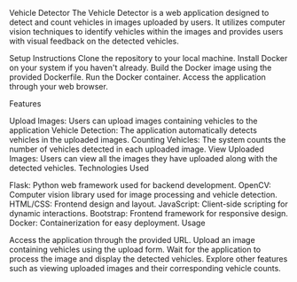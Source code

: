 Vehicle Detector
The Vehicle Detector is a web application designed to detect and count vehicles in images uploaded by users. It utilizes computer vision techniques to identify vehicles within the images and provides users with visual feedback on the detected vehicles.

Setup Instructions
Clone the repository to your local machine.
Install Docker on your system if you haven't already.
Build the Docker image using the provided Dockerfile.
Run the Docker container.
Access the application through your web browser.

Features

Upload Images: Users can upload images containing vehicles to the application
Vehicle Detection: The application automatically detects vehicles in the uploaded images.
Counting Vehicles: The system counts the number of vehicles detected in each uploaded image.
View Uploaded Images: Users can view all the images they have uploaded along with the detected vehicles.
Technologies Used

Flask: Python web framework used for backend development.
OpenCV: Computer vision library used for image processing and vehicle detection.
HTML/CSS: Frontend design and layout.
JavaScript: Client-side scripting for dynamic interactions.
Bootstrap: Frontend framework for responsive design.
Docker: Containerization for easy deployment.
Usage

Access the application through the provided URL.
Upload an image containing vehicles using the upload form.
Wait for the application to process the image and display the detected vehicles.
Explore other features such as viewing uploaded images and their corresponding vehicle counts.
